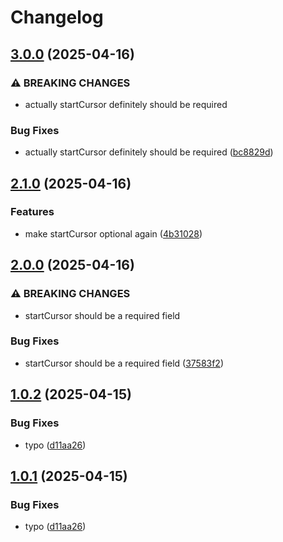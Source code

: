 # Changelog

## [3.0.0](https://github.com/GDYendell/graph-federation/compare/supergraph-schema@v2.1.0...supergraph-schema@v3.0.0) (2025-04-16)


### ⚠ BREAKING CHANGES

* actually startCursor definitely should be required

### Bug Fixes

* actually startCursor definitely should be required ([bc8829d](https://github.com/GDYendell/graph-federation/commit/bc8829ddffd4546c3d4207b78f352da11fd762e3))

## [2.1.0](https://github.com/GDYendell/graph-federation/compare/supergraph-schema@v2.0.0...supergraph-schema@v2.1.0) (2025-04-16)


### Features

* make startCursor optional again ([4b31028](https://github.com/GDYendell/graph-federation/commit/4b31028b9a696b3afd767e628b0e550adcf4c00f))

## [2.0.0](https://github.com/GDYendell/graph-federation/compare/supergraph-schema@v1.0.2...supergraph-schema@v2.0.0) (2025-04-16)


### ⚠ BREAKING CHANGES

* startCursor should be a required field

### Bug Fixes

* startCursor should be a required field ([37583f2](https://github.com/GDYendell/graph-federation/commit/37583f24ed984f71f6507b1cbd8c846d432310ea))

## [1.0.2](https://github.com/GDYendell/graph-federation/compare/supergraph-schema-v1.0.1...supergraph-schema@v1.0.2) (2025-04-15)


### Bug Fixes

* typo ([d11aa26](https://github.com/GDYendell/graph-federation/commit/d11aa260436cd8256132b24c54548deb6c9c8391))

## [1.0.1](https://github.com/GDYendell/graph-federation/compare/supergraph-schema@v1.0.0...supergraph-schema@v1.0.1) (2025-04-15)


### Bug Fixes

* typo ([d11aa26](https://github.com/GDYendell/graph-federation/commit/d11aa260436cd8256132b24c54548deb6c9c8391))
